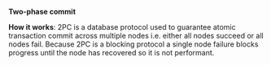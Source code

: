 **Two-phase commit**

**How it works**: 2PC is a database protocol used to guarantee atomic transaction commit across multiple nodes i.e. either all nodes succeed or all nodes fail. Because 2PC is a blocking protocol a single node failure blocks progress until the node has recovered so it is not performant.